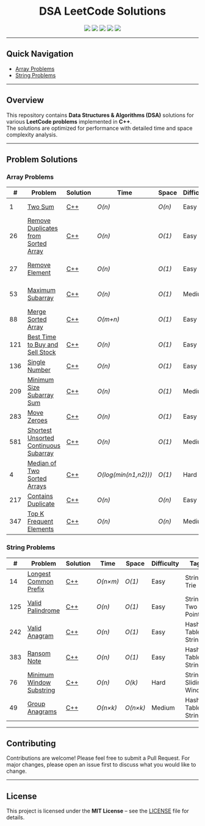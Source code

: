<h1 align="center">DSA LeetCode Solutions</h1>

<p align="center">
  <img src="https://img.shields.io/badge/DSA-LeetCode-0052CC?style=for-the-badge&logo=leetcode" />
  <img src="https://img.shields.io/badge/Language-C++-00599C?style=for-the-badge&logo=c%2B%2B&logoColor=white" />
  <img src="https://img.shields.io/badge/Problems%20Solved-19-success?style=for-the-badge&logo=github" />
  <img src="https://img.shields.io/badge/License-MIT-blue?style=for-the-badge&logo=mit" />
  <img src="https://img.shields.io/badge/PRs-Welcome-green?style=for-the-badge&logo=github" />
</p>

---

## Quick Navigation

- [Array Problems](#array-problems)
- [String Problems](#string-problems)

---

## Overview

This repository contains **Data Structures & Algorithms (DSA)** solutions for various **LeetCode problems** implemented in **C++**.  
The solutions are optimized for performance with detailed time and space complexity analysis.

---

## Problem Solutions

### Array Problems

| # | Problem | Solution | Time | Space | Difficulty | Tags |
|---|---------|----------|------|-------|------------|------|
| 1 | [Two Sum](https://leetcode.com/problems/two-sum/) | [C++](./C++/001_Two_Sum.cpp) | *O(n)* | *O(n)* | Easy | Array, Hash Map |
| 26 | [Remove Duplicates from Sorted Array](https://leetcode.com/problems/remove-duplicates-from-sorted-array/) | [C++](./C++/26_Remove_Duplicates_from_Sorted_Array.cpp) | *O(n)* | *O(1)* | Easy | Array, In-Place, Two Pointers |
| 27 | [Remove Element](https://leetcode.com/problems/remove-element/) | [C++](./C++/27_Remove_Element.cpp) | *O(n)* | *O(1)* | Easy | Array, In-Place, Two Pointers |
| 53 | [Maximum Subarray](https://leetcode.com/problems/maximum-subarray/) | [C++](./C++/53_Maximum_Subarray.cpp) | *O(n)* | *O(1)* | Medium | Array, Dynamic Programming |
| 88 | [Merge Sorted Array](https://leetcode.com/problems/merge-sorted-array/) | [C++](./C++/88_Merge_Sorted_Array.cpp) | *O(m+n)* | *O(1)* | Easy | Array, In-Place, Two Pointers |
| 121 | [Best Time to Buy and Sell Stock](https://leetcode.com/problems/best-time-to-buy-and-sell-stock/) | [C++](./C++/121_Best_Time_to_Buy_and_Sell_Stock.cpp) | *O(n)* | *O(1)* | Easy | Array, Greedy |
| 136 | [Single Number](https://leetcode.com/problems/single-number/) | [C++](./C++/136_Single_Number.cpp) | *O(n)* | *O(1)* | Easy | Array, Bit Manipulation |
| 209 | [Minimum Size Subarray Sum](https://leetcode.com/problems/minimum-size-subarray-sum/) | [C++](./C++/209_Minimum_Size_Subarray_Sum.cpp) | *O(n)* | *O(1)* | Medium | Sliding Window |
| 283 | [Move Zeroes](https://leetcode.com/problems/move-zeroes/) | [C++](./C++/283_Move_zeroes.cpp) | *O(n)* | *O(1)* | Easy | Array, In-Place |
| 581 | [Shortest Unsorted Continuous Subarray](https://leetcode.com/problems/shortest-unsorted-continuous-subarray/) | [C++](./C++/581_Shortest_Unsorted_Continuous_Subarray.cpp) | *O(n)* | *O(1)* | Medium | Array, Sorting |
| 4 | [Median of Two Sorted Arrays](https://leetcode.com/problems/median-of-two-sorted-arrays/) | [C++](./C++/Median_of_Two_Sorted_Arrays.cpp) | *O(log(min(n1,n2)))* | *O(1)* | Hard | Binary Search |
| 217 | [Contains Duplicate](https://leetcode.com/problems/contains-duplicate/) | [C++](./C++/Contains_Duplicate.cpp) | *O(n)* | *O(n)* | Easy | Array, Hash Table |
347 | [Top K Frequent Elements](https://leetcode.com/problems/top-k-frequent-elements/) | [C++](./C++/Top_K_Frequent_Elements.cpp) | *O(n)* | *O(n)* | Medium | Array, Hash Table, Heap |

### String Problems

| # | Problem | Solution | Time | Space | Difficulty | Tags |
|---|---------|----------|------|-------|------------|------|
| 14 | [Longest Common Prefix](https://leetcode.com/problems/longest-common-prefix/) | [C++](./C++/14_Longest_Common_Prefix.cpp) | *O(n×m)* | *O(1)* | Easy | String, Trie |
| 125 | [Valid Palindrome](https://leetcode.com/problems/valid-palindrome/) | [C++](./C++/125_Valid_Palindrome.cpp) | *O(n)* | *O(1)* | Easy | String, Two Pointers |
| 242 | [Valid Anagram](https://leetcode.com/problems/valid-anagram/) | [C++](./C++/Valid_Anagram.cpp) | *O(n)* | *O(1)* | Easy | Hash Table, String |
| 383 | [Ransom Note](https://leetcode.com/problems/ransom-note/) | [C++](./C++/Ransom_Note.cpp) | *O(n)* | *O(1)* | Easy | Hash Table, String |
| 76 | [Minimum Window Substring](https://leetcode.com/problems/minimum-window-substring/) | [C++](./C++/Minimum_Window_Substring.cpp) | *O(n)* | *O(k)* | Hard | String, Sliding Window |
| 49 | [Group Anagrams](https://leetcode.com/problems/group-anagrams/) | [C++](./C++/Group_Anagrams.cpp) | *O(n×k)* | *O(n×k)* | Medium | Hash Table, String |

---

## Contributing

Contributions are welcome! Please feel free to submit a Pull Request. For major changes, please open an issue first to discuss what you would like to change.

---

## License

This project is licensed under the **MIT License** – see the [LICENSE](LICENSE) file for details.

